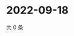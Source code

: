 # 2022-09-18

共 0 条

<!-- BEGIN WEIBO -->
<!-- 最后更新时间 Sun Sep 18 2022 20:31:38 GMT+0800 (China Standard Time) -->

<!-- END WEIBO -->
